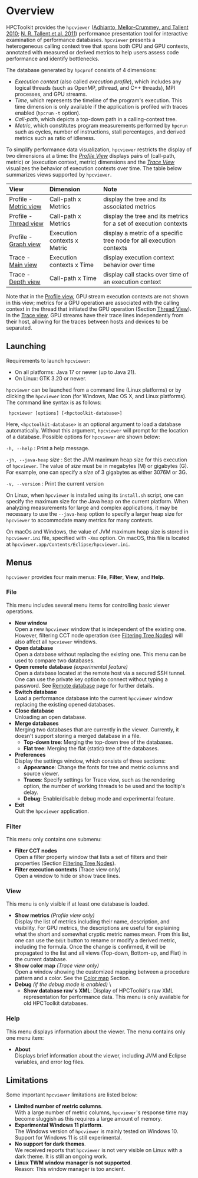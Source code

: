 <!--
SPDX-FileCopyrightText: 2002-2023 Rice University
SPDX-FileCopyrightText: 2024 Contributors to the HPCToolkit Project

SPDX-License-Identifier: CC-BY-4.0
-->

<a name="sec:overview" />

# Overview


HPCToolkit provides the `hpcviewer` ([Adhianto, Mellor-Crummey, and Tallent 2010](https://doi.org/10.1109/ICPPW.2010.35); [N. R. Tallent et al. 2011](http://doi.acm.org/10.1145/1995896.1995908)) performance presentation tool for interactive examination of performance databases.
`hpcviewer` presents a heterogeneous
calling context tree that spans both CPU and GPU contexts, annotated
with measured or derived metrics to help users assess code performance
and identify bottlenecks.

The database generated by `hpcprof` consists of 4 dimensions: 
- *Execution context* (also called *execution profile*), which includes any logical threads (such as OpenMP, pthread, and C++ threads), MPI processes, and GPU streams.
- *Time*, which represents the timeline of the program's execution. This time dimension is only available if the application is profiled with traces enabled (`hpcrun` `-t` option).
- *Call-path*, which depicts a top-down path in a calling-context tree.
- *Metric*, which constitutes program measurements performed by `hpcrun` such as cycles, number of instructions, stall percentages, and derived metrics such as ratio of idleness.

To simplify performance data visualization, `hpcviewer` restricts
the display of two dimensions at a time: the [*Profile View*](profile.html#sec:profile) displays
pairs of (call-path, metric) or (execution context,
metric) dimensions and the [*Trace View*](trace.html#sec:trace) visualizes the
behavior of execution contexts over time.
The table below summarizes views supported by `hpcviewer`.

| View                  | Dimension                    | Note                                                                |
| :-------------------- | :--------------------------- | :------------------------------------------------------------------ |
| Profile - [Metric view](profile.html#sec:pane-metric)            | Call-path x Metrics  | display the tree and its associated metrics                         |
| Profile - [Thread view](profile.html#sec:hpcviewer:thread-level) | Call-path x Metrics  | display the tree and its metrics for a set of execution contexts    |
| Profile - [Graph view](profile.html#sec:hpcviewer:plots)         | Execution contexts x Metric | display a metric of a specific tree node for all execution contexts |
| Trace - [Main view](trace.html#sec:mainview)                     | Execution contexts x Time   | display execution context behavior over time                        |
| Trace - [Depth view](trace.html#sec:depthview)    | Call-path x Time     | display call stacks over time of an execution context               |

Note that in the [Profile view](profile.html), GPU stream execution contexts are not shown in this view; metrics for a GPU operation are associated with the calling context in the thread that initiated the GPU operation (Section [Thread View](profile.html#sec:hpcviewer:thread-level)).
In the [Trace view](trace.html), GPU streams have their trace lines independently from their host, allowing for the traces between hosts and devices to be separated.

## Launching

Requirements to launch `hpcviewer`:

- On all platforms: Java 17 or newer (up to Java 21).
- On Linux: GTK 3.20 or newer.

`hpcviewer` can be launched from a command line (Linux platforms) or by clicking the `hpcviewer` icon (for Windows, Mac OS X, and Linux platforms).
The command line syntax is as follows:

```
 hpcviewer [options] [<hpctoolkit-database>]
```

Here, `<hpctoolkit-database>` is an optional argument to load a database automatically.
Without this argument, `hpcviewer` will prompt for the location of a database. Possible options for `hpcviewer` are shown below:

`-h, --help`
: Print a help message.

`-jh, --java-heap` *size*
: Set the JVM maximum heap size for this execution of `hpcviewer`. The value of *size* must be in megabytes (M) or gigabytes (G). For example, one can specify a *size* of 3 gigabytes as either 3076M or 3G.

`-v, --version`
: Print the current version

On Linux, when `hpcviewer` is installed using its `install.sh` script, one can specify the maximum size for the Java heap on the current platform. When analyzing measurements for large and complex applications, it may be necessary to use the `--java-heap` option to specify a larger heap size for `hpcviewer` to accommodate many metrics for many contexts.

On macOs and Windows, the value of JVM maximum heap size is stored in `hpcviewer.ini` file, specified with `-Xmx` option.
On macOS, this file is located at `hpcviewer.app/Contents/Eclipse/hpcviewer.ini`.


## Menus

`hpcviewer` provides four main menus: **File**, **Filter**, **View**, and **Help**.

### File

This menu includes several menu items for controlling basic viewer operations.

- **New window**\
  Open a new `hpcviewer` window that is independent of the existing one.
  However, filtering CCT node operation (see [Filtering Tree Nodes](profile.html#sec:filter)) will also affect all `hpcviewer` windows.
- **Open database**\
  Open a database without replacing the existing one. This menu can be used to compare two databases.
- **Open remote database** *(experimental feature)* \
  Open a database located at the remote host via a secured SSH tunnel. One can use the private key option to connect without typing a password.
  See [Remote database](remote.html) page for further details.
- **Switch database** \
  Load a performance database into the current `hpcviewer` window replacing the existing opened databases.
- **Close database** \
  Unloading an open database.
- **Merge databases** \
  Merging two databases that are currently in the viewer.
  Currently, it doesn't support storing a merged database in a file.
    - **Top-down tree**: Merging the top-down tree of the databases.
    - **Flat tree**: Merging the flat (static) tree of the databases.
- **Preferences** \
  Display the settings window, which consists of three sections:
    - **Appearance**: Change the fonts for tree and metric columns and source viewer.
    - **Traces**: Specify settings for Trace view, such as the rendering option, the number of working threads to be used and the tooltip's delay.
    - **Debug**: Enable/disable debug mode and experimental feature.
- **Exit** \
  Quit the `hpcviewer` application.

### Filter

This menu only contains one submenu:

- **Filter CCT nodes** \
  Open a filter property window that lists a set of filters and their properties (Section [Filtering Tree Nodes](profile.html#sec:filter)).
- **Filter execution contexts** (Trace view only) \
  Open a window to hide or show trace lines.

### View

This menu is only visible if at least one database is loaded.

- **Show metrics** *(Profile view only)* \
  Display the list of metrics including their name, description, and visibility. For GPU metrics, the descriptions are useful for explaining what the short and somewhat cryptic metric names mean.
  From this list, one can use the `Edit` button to rename or modify a derived metric, including the formula.
  Once the change is confirmed, it will be propagated to the list and all views (Top-down, Bottom-up, and Flat) in the current database.
- **Show color map** *(Trace view only)* \
  Open a window showing the customized mapping between a procedure pattern and a color. See the [Color map](trace.html#sec:color-map) Section.
- **Debug** *(if the debug mode is enabled)* \
    - **Show database raw's XML**:
    Display of HPCToolkit's raw XML representation for performance data. This menu is only available for old HPCToolkit databases.


### Help

This menu displays information about the viewer. The menu contains only one menu item:

- **About** \
  Displays brief information about the viewer, including JVM and Eclipse variables, and error log files.

## Limitations

Some important `hpcviewer` limitations are listed below:

- **Limited number of metric columns**. \
  With a large number of metric columns, `hpcviewer`'s response time may become sluggish as this requires a large amount of memory.
- **Experimental Windows 11 platform**. \
  The Windows version of `hpcviewer` is mainly tested on Windows 10. Support for Windows 11 is still experimental.
- **No support for dark themes**. \
  We received reports that `hpcviewer` is not very visible on Linux with a dark theme. It is still an ongoing work.
- **Linux TWM window manager is not supported**. \
  Reason: This window manager is too ancient.
  